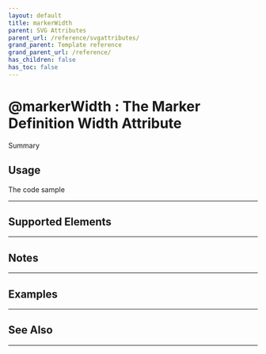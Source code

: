 ```yaml
---
layout: default
title: markerWidth
parent: SVG Attributes
parent_url: /reference/svgattributes/
grand_parent: Template reference
grand_parent_url: /reference/
has_children: false
has_toc: false
---
```


# @markerWidth : The Marker Definition Width Attribute

Summary

## Usage

 The code sample

---

## Supported Elements


---

## Notes


---

## Examples


---


## See Also


---

